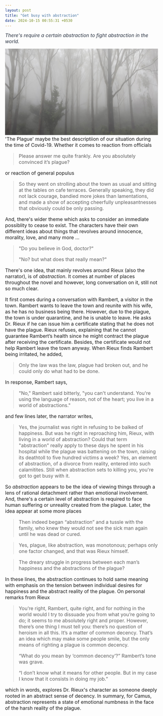 ```yaml
---
layout: post
title: "Get busy with abstraction"
date: 2024-10-15 00:55:31 +0530
---
```



<i style = "font-size:16px; color: #293241;">There's require a certain abstraction to fight abstraction in the world.</i>

<link rel="stylesheet" href="/style.css" />
<img src="/img/faded tree.jpg" alt="Image 1" class="centered-image">


<div style = "font-size:16px!important">
'The Plague' maybe the best descriptiion of our situation during the time of Covid-19. Whether it comes to reaction from officials
<blockquote>
Please answer me quite frankly. Are you absolutely convinced it’s plague?
</blockquote>
or reaction of general populus
<blockquote>
So they went on strolling about the town as usual and sitting at the tables on cafe terraces. Generally speaking, they did not lack courage, bandied more jokes than lamentations, and made a show of accepting cheerfully unpleasantnesses that obviously could be only passing.
</blockquote>
And, there's wider theme which asks to consider an immediate possiblity to cease to exist. The characters have their own different ideas about things that revolves around innocence, morality, love, and many more ...
<blockquote>
"Do you believe in God, doctor?" <br>

"No? but what does that really mean?"
</blockquote>
<!-- And it's full of ideas that I only somewhat understood but not completely.  -->
There's one idea, that mainly revolves around Rieux (also the narrator), is of <i>abstraction</i>. It comes at number of places throughout the novel and however, long conversation on it, still not so much clear. 

It first comes during a conversation with Rambert, a visitor in the town. Rambert wants to leave the town and reunite with his wife, as he has no business being there. However, due to the plague, the town is under quarantine, and he is unable to leave. He asks Dr. Rieux if he can issue him a certificate stating that he does not have the plague. Rieux refuses, explaining that he cannot guarantee Rambert’s health since he might contract the plague after receiving the certificate. Besides, the certificate would not help Rambert leave the town anyway. When Rieux finds Rambert being irritated, he added,
<blockquote>
Only the law was the law, plague had broken out, and he could only do what had to be done.
</blockquote>
In response, Rambert says,
<blockquote>
"No," Rambert said bitterly, "you can't understand. You're using the language of reason, not of the heart; you live in a world of abstractions."
</blockquote>
and few lines later, the narrator writes,
<blockquote>
Yes, the journalist was right in refusing to be balked of happiness. But was he right in reproaching him, Rieux, with living in a world of abstraction? Could that term "abstraction" really apply to these days he spent in his hospital while the plague was battening on the town, raising its deathtoll to five hundred victims a week? Yes, an element of abstraction, of a divorce from reality, entered into such calamitites. Still when abstraction sets to killing you, you're got to get busy with it.
</blockquote>
So <i>abstraction</i> appears to be the idea of viewing things through a lens of rational detachment rather than emotional involvement. And, there's a certain level of abstraction is required to face human suffering or unreality created from the plague. Later, the idea appear at some more places
<blockquote>
Then indeed began “abstraction” and a tussle with the family, who knew they would not see the sick man again until he was dead or cured.
</blockquote>

<blockquote>
Yes, plague, like abstraction, was monotonous; perhaps only one factor changed, and that was Rieux himself.
</blockquote>

<blockquote>
The dreary struggle in progress between each man’s happiness and the abstractions of the plague?
</blockquote>

In these lines, the abstraction continues to hold same meaning with emphasis on the tension between individual desires for happiness and the abstract reality of the plague. On personal remarks from Rieux 
<blockquote>
You’re right, Rambert, quite right, and for nothing in the world would I try to dissuade you from what you’re going to do; it seems to me absolutely right and proper. However, there’s one thing I must tell you: there’s no question of heroism in all this. It’s a matter of common decency. That’s an idea which may make some people smile, but the only means of righting a plague is common decency.<br>

“What do you mean by ‘common decency’?” Rambert’s tone was grave.<br>

“I don’t know what it means for other people. But in my case I know that it consists in doing my job.”
</blockquote>
which in words, explores Dr. Rieux's character as someone deeply rooted in an abstract sense of decency. In summary, for Camus, abstraction represents a state of emotional numbness in the face of the harsh reality of the plague.
</div>
<!-- Apart from this theme of confronting the possibility of ceasing to exist, there are other themes explored through five or six characters. One of the main theme that explored through the narrator (Rieux) on <i>abstraction</i> which I did not understood so well on the first read, but only after when I listned to 'The Partially Examined Life' that it started to make more sense. -->



<!-- Covid-19 was the best time to read 'The Plague' which said to be  -->


